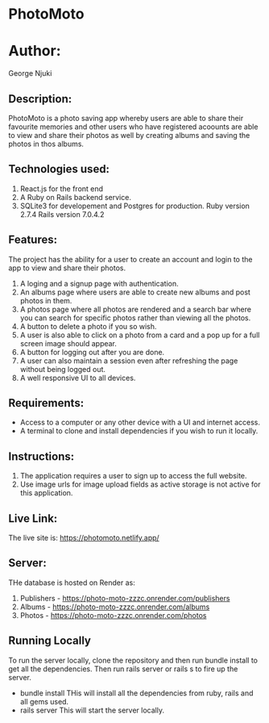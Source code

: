 # PhotoMoto

# Author:

George Njuki

## Description:

PhotoMoto is a photo saving app whereby users are able to share their favourite memories and other users who have registered acoounts are able to view and share their photos as well by creating albums and saving the photos in thos albums.

## Technologies used:

1. React.js for the front end
2. A Ruby on Rails backend service.
3. SQLite3 for developement and Postgres for production.
 Ruby version 2.7.4
 Rails version 7.0.4.2


## Features:

The project has the ability for a user to create an account and login to the app to view and share their photos.

1. A loging and a signup page with authentication.
2. An albums page where users are able to create new albums and post photos in them.
3. A photos page where all photos are rendered and a search bar where you can search for specific photos rather than viewing all the photos.
4. A button to delete a photo if you so wish.
5. A user is also able to click on a photo from a card and a pop up for a full screen image should appear.
6. A button for logging out after you are done. 
7. A user can also maintain a session even after refreshing the page without being logged out.
8. A well responsive UI to all devices.

## Requirements:

- Access to a computer or any other device with a UI and internet access.
- A terminal to clone and install dependencies if you wish to run it locally.


## Instructions:

1. The application requires a user to sign up to access the full website. 
2. Use image urls for image upload fields as active storage is not active for this application.

## Live Link:

The live site is: https://photomoto.netlify.app/

## Server:

THe database is hosted on Render as: 
1. Publishers - https://photo-moto-zzzc.onrender.com/publishers
2. Albums - https://photo-moto-zzzc.onrender.com/albums
3. Photos - https://photo-moto-zzzc.onrender.com/photos


## Running Locally

To run the server locally, clone the repository and then run bundle install to get all the dependencies.
Then run rails server or rails s to fire up the server.

- bundle install
THis will install all the dependencies from ruby, rails and all gems used.
- rails server
This will start the server locally.